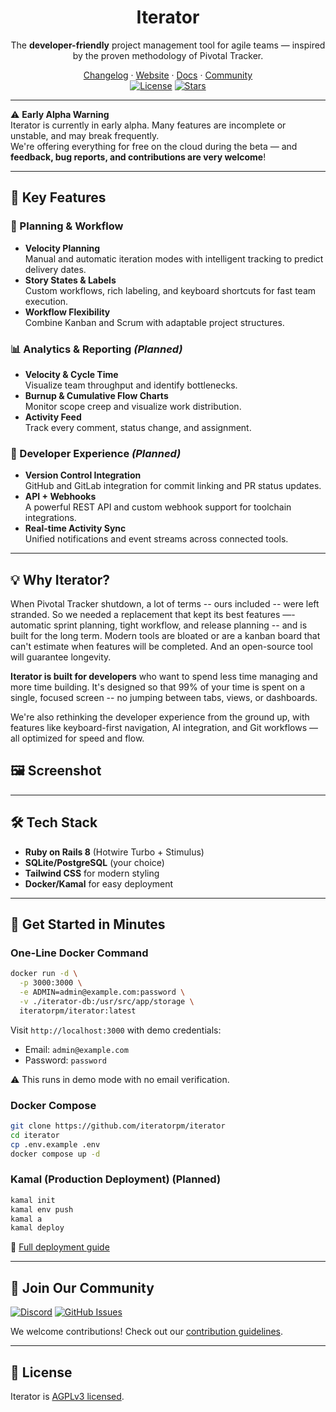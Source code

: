 <div align="center">
  <h1 align="center">Iterator</h1>
  <p align="center" class="text-xl">The <strong>developer-friendly</strong> project management tool for agile teams — inspired by the proven methodology of Pivotal Tracker.</p>
</div>

<div align="center">
  <a href="https://iteratorpm.com/changelog">Changelog</a>
  ·
  <a href="https://iteratorpm.com">Website</a>
  ·
  <a href="https://iteratorpm.com/docs">Docs</a>
  ·
  <a href="https://discord.gg/eHPZxVbP">Community</a>
</div>

<div align="center">
  <a href="https://github.com/iteratorpm/iterator/blob/main/LICENSE"><img alt="License" src="https://img.shields.io/badge/license-AGPLv3-purple"></a>
  <a href="https://github.com/iteratorpm/iterator/stargazers"><img alt="Stars" src="https://img.shields.io/github/stars/iteratorpm/iterator?color=black"></a>
</div>

---

⚠️ **Early Alpha Warning**  
Iterator is currently in early alpha. Many features are incomplete or unstable, and may break frequently.  
We're offering everything for free on the cloud during the beta — and **feedback, bug reports, and contributions are very welcome**!

---

## 🚀 Key Features

### 📅 Planning & Workflow
- **Velocity Planning**  
  Manual and automatic iteration modes with intelligent tracking to predict delivery dates.
- **Story States & Labels**  
  Custom workflows, rich labeling, and keyboard shortcuts for fast team execution.
- **Workflow Flexibility**  
  Combine Kanban and Scrum with adaptable project structures.

### 📊 Analytics & Reporting _(Planned)_
- **Velocity & Cycle Time**  
  Visualize team throughput and identify bottlenecks.
- **Burnup & Cumulative Flow Charts**  
  Monitor scope creep and visualize work distribution.
- **Activity Feed**  
  Track every comment, status change, and assignment.

### 🔌 Developer Experience _(Planned)_
- **Version Control Integration**  
  GitHub and GitLab integration for commit linking and PR status updates.
- **API + Webhooks**  
  A powerful REST API and custom webhook support for toolchain integrations.
- **Real-time Activity Sync**  
  Unified notifications and event streams across connected tools.

---

## 💡 Why Iterator?

When Pivotal Tracker shutdown, a lot of terms -- ours included -- were left stranded. So we needed a replacement that kept its best features —- automatic sprint planning, tight workflow, and release planning -- and is built for the long term. Modern tools are bloated or are a kanban board that can't estimate when features will be completed. And an open-source tool will guarantee longevity.

**Iterator is built for developers** who want to spend less time managing and more time building. It's designed so that 99% of your time is spent on a single, focused screen -- no jumping between tabs, views, or dashboards.

We're also rethinking the developer experience from the ground up, with features like keyboard-first navigation, AI integration, and Git workflows — all optimized for speed and flow.

## 🖼️ Screenshot

---

## 🛠️ Tech Stack

- **Ruby on Rails 8** (Hotwire Turbo + Stimulus)
- **SQLite/PostgreSQL** (your choice)
- **Tailwind CSS** for modern styling
- **Docker/Kamal** for easy deployment

---

## 🚀 Get Started in Minutes

### One-Line Docker Command
```bash
docker run -d \
  -p 3000:3000 \
  -e ADMIN=admin@example.com:password \
  -v ./iterator-db:/usr/src/app/storage \
  iteratorpm/iterator:latest
```

Visit `http://localhost:3000` with demo credentials:

- Email: `admin@example.com`
- Password: `password`

⚠️  This runs in demo mode with no email verification.

### Docker Compose

```bash
git clone https://github.com/iteratorpm/iterator
cd iterator
cp .env.example .env
docker compose up -d
```

### Kamal (Production Deployment) (Planned)
```bash
kamal init
kamal env push
kamal a
kamal deploy
```

📘 [Full deployment guide](https://iteratorpm.com/docs/guides/installation/)

---

## 💬 Join Our Community

[![Discord](https://img.shields.io/badge/chat-Discord-7289DA)](https://discord.gg/eHPZxVbP)
[![GitHub Issues](https://img.shields.io/github/issues/iteratorpm/iterator)](https://github.com/iteratorpm/iterator/issues)

We welcome contributions! Check out our [contribution guidelines](CONTRIBUTING.md).

---

## 📜 License

Iterator is [AGPLv3 licensed](LICENSE).
